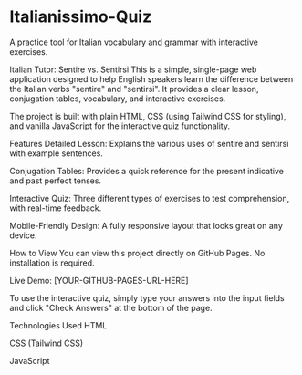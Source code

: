 # Italianissimo-Quiz
A practice tool for Italian vocabulary and grammar with interactive exercises.

Italian Tutor: Sentire vs. Sentirsi
This is a simple, single-page web application designed to help English speakers learn the difference between the Italian verbs "sentire" and "sentirsi". It provides a clear lesson, conjugation tables, vocabulary, and interactive exercises.

The project is built with plain HTML, CSS (using Tailwind CSS for styling), and vanilla JavaScript for the interactive quiz functionality.

Features
Detailed Lesson: Explains the various uses of sentire and sentirsi with example sentences.

Conjugation Tables: Provides a quick reference for the present indicative and past perfect tenses.

Interactive Quiz: Three different types of exercises to test comprehension, with real-time feedback.

Mobile-Friendly Design: A fully responsive layout that looks great on any device.

How to View
You can view this project directly on GitHub Pages. No installation is required.

Live Demo: [YOUR-GITHUB-PAGES-URL-HERE]

To use the interactive quiz, simply type your answers into the input fields and click "Check Answers" at the bottom of the page.

Technologies Used
HTML

CSS (Tailwind CSS)

JavaScript
